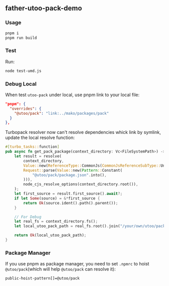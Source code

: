 ## father-utoo-pack-demo

### Usage

```bash
pnpm i
pnpm run build
```

### Test

Run:

```bash
node test-umd.js
```

### Debug Local

When test `utoo-pack` under local, use pnpm link to your local file:

```json
"pnpm": {
  "overrides": {
    "@utoo/pack": "link:../mako/packages/pack"
  }
},
```

Turbopack resolver now can't resolve dependencies whick link by symlink, update the local resolve function:

```rs
#[turbo_tasks::function]
pub async fn get_pack_package(context_directory: Vc<FileSystemPath>) -> Result<Vc<FileSystemPath>> {
    let result = resolve(
        context_directory,
        Value::new(ReferenceType::CommonJs(CommonJsReferenceSubType::Undefined)),
        Request::parse(Value::new(Pattern::Constant(
            "@utoo/pack/package.json".into(),
        ))),
        node_cjs_resolve_options(context_directory.root()),
    );
    let first_source = result.first_source().await?;
    if let Some(source) = &*first_source {
        return Ok(source.ident().path().parent());
    }

    // For Debug
    let real_fs = context_directory.fs();
    let local_utoo_pack_path = real_fs.root().join("/your/own/utoo/pack/path".into());

    return Ok(local_utoo_pack_path);
}
```

### Package Manager

If you use pnpm as package manager, you need to set `.npmrc` to hoist `@utoo/pack`(which will help `@utoo/pack` can resolve it):

```bash
public-hoist-pattern[]=@utoo/pack
```
